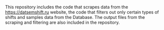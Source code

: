 This repository includes the code that scrapes data from the <a href="url">https://datsemshift.ru</a> website, the code that filters out only certain types of shifts and samples data from the Database. The output files from the scraping and filtering are also included in the repository. 

